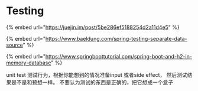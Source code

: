 # Testing

{% embed url="https://juejin.im/post/5be286ef5188254d2a11d4e5" %}

{% embed url="https://www.baeldung.com/spring-testing-separate-data-source" %}

{% embed url="https://www.springboottutorial.com/spring-boot-and-h2-in-memory-database" %}

unit test 测试行为，根据你能想到的情况准备input 或者side effect， 然后测试结果是不是和预想一样。 不要认为测试的东西是正确的，把它想成一个盒子

